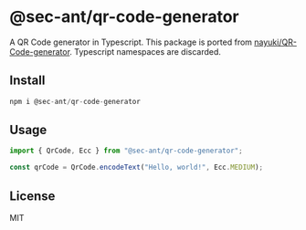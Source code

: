 # @sec-ant/qr-code-generator

A QR Code generator in Typescript. This package is ported from [nayuki/QR-Code-generator](https://github.com/nayuki/QR-Code-generator). Typescript namespaces are discarded.

## Install

```ts
npm i @sec-ant/qr-code-generator
```

## Usage

```ts
import { QrCode, Ecc } from "@sec-ant/qr-code-generator";

const qrCode = QrCode.encodeText("Hello, world!", Ecc.MEDIUM);
```

## License

MIT
